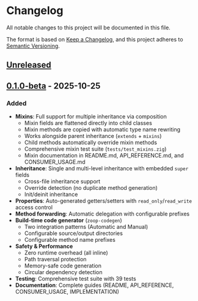 # Changelog

All notable changes to this project will be documented in this file.

The format is based on [Keep a Changelog](https://keepachangelog.com/en/1.0.0/),
and this project adheres to [Semantic Versioning](https://semver.org/spec/v2.0.0.html).

## [Unreleased]

## [0.1.0-beta] - 2025-10-25

### Added
- **Mixins**: Full support for multiple inheritance via composition
  - Mixin fields are flattened directly into child classes
  - Mixin methods are copied with automatic type name rewriting
  - Works alongside parent inheritance (`extends` + `mixins`)
  - Child methods automatically override mixin methods
  - Comprehensive mixin test suite (`tests/test_mixins.zig`)
  - Mixin documentation in README.md, API_REFERENCE.md, and CONSUMER_USAGE.md
- **Inheritance**: Single and multi-level inheritance with embedded `super` fields
  - Cross-file inheritance support
  - Override detection (no duplicate method generation)
  - Init/deinit inheritance
- **Properties**: Auto-generated getters/setters with `read_only`/`read_write` access control
- **Method forwarding**: Automatic delegation with configurable prefixes
- **Build-time code generator** (`zoop-codegen`)
  - Two integration patterns (Automatic and Manual)
  - Configurable source/output directories
  - Configurable method name prefixes
- **Safety & Performance**
  - Zero runtime overhead (all inline)
  - Path traversal protection
  - Memory-safe code generation
  - Circular dependency detection
- **Testing**: Comprehensive test suite with 39 tests
- **Documentation**: Complete guides (README, API_REFERENCE, CONSUMER_USAGE, IMPLEMENTATION)

[Unreleased]: https://github.com/yourname/zoop/compare/v0.1.0-beta...HEAD
[0.1.0-beta]: https://github.com/yourname/zoop/releases/tag/v0.1.0-beta
